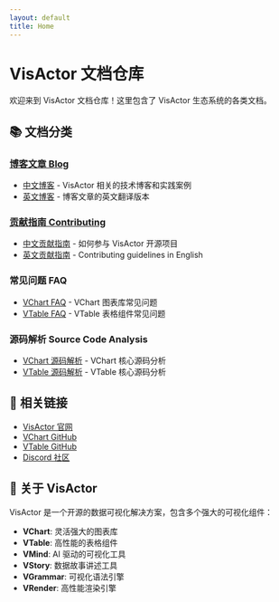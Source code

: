 ```yaml
---
layout: default
title: Home
---
```


# VisActor 文档仓库

欢迎来到 VisActor 文档仓库！这里包含了 VisActor 生态系统的各类文档。

## 📚 文档分类

### [博客文章 Blog](visactor/blog/)
- [中文博客](visactor/blog/cn/) - VisActor 相关的技术博客和实践案例
- [英文博客](visactor/blog/en/) - 博客文章的英文翻译版本

### [贡献指南 Contributing](visactor/contributing/)
- [中文贡献指南](visactor/contributing/cn/) - 如何参与 VisActor 开源项目
- [英文贡献指南](visactor/contributing/en/) - Contributing guidelines in English

### 常见问题 FAQ
- [VChart FAQ](visactor/vchart/faq/) - VChart 图表库常见问题
- [VTable FAQ](visactor/vtable/faq/) - VTable 表格组件常见问题

### 源码解析 Source Code Analysis
- [VChart 源码解析](visactor/sourcecode/vchart/) - VChart 核心源码分析
- [VTable 源码解析](visactor/sourcecode/vtable/) - VTable 核心源码分析

## 🔗 相关链接

- [VisActor 官网](https://www.visactor.io/)
- [VChart GitHub](https://github.com/VisActor/VChart)
- [VTable GitHub](https://github.com/VisActor/VTable)
- [Discord 社区](https://discord.gg/3wPyxVyH6m)

## 📖 关于 VisActor

VisActor 是一个开源的数据可视化解决方案，包含多个强大的可视化组件：

- **VChart**: 灵活强大的图表库
- **VTable**: 高性能的表格组件
- **VMind**: AI 驱动的可视化工具
- **VStory**: 数据故事讲述工具
- **VGrammar**: 可视化语法引擎
- **VRender**: 高性能渲染引擎

